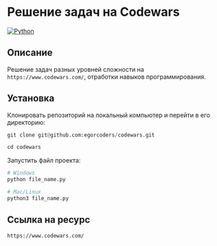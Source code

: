 # Решение задач на Codewars

[![Python](https://img.shields.io/badge/-Python-464641?style=flat-square&logo=Python)](https://www.python.org/)

## Описание

Решение задач разных уровней сложности на `https://www.codewars.com/`, отработки навыков программирования.

## Установка

Клонировать репозиторий на локальный компьютер и перейти в его директорию:

```python
git clone git@github.com:egorcoders/codewars.git

cd codewars
```

Запустить файл проекта:

```python
# Windows
python file_name.py

# Mac/Linux
python3 file_name.py
```

## Ссылка на ресурс

`https://www.codewars.com/`
